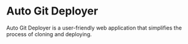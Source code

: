 # Auto Git Deployer

Auto Git Deployer is a user-friendly web application that simplifies the process of cloning and deploying.

